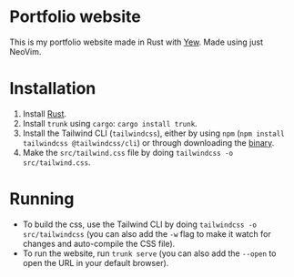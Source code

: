 # Portfolio website
This is my portfolio website made in Rust with [Yew](https://yew.rs/). Made using just NeoVim.

# Installation
1. Install [Rust](https://www.rust-lang.org/tools/install).
2. Install `trunk` using `cargo`: `cargo install trunk`.
3. Install the Tailwind CLI (`tailwindcss`), either by using `npm` (`npm install tailwindcss @tailwindcss/cli`) or through downloading the [binary](https://github.com/tailwindlabs/tailwindcss/releases).
4. Make the `src/tailwind.css` file by doing `tailwindcss -o src/tailwind.css`.

# Running
- To build the css, use the Tailwind CLI by doing `tailwindcss -o src/tailwindcss` (you can also add the `-w` flag to make it watch for changes and auto-compile the CSS file).
- To run the website, run `trunk serve` (you can also add the `--open` to open the URL in your default browser).
